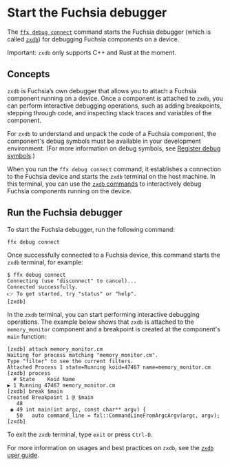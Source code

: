 # Start the Fuchsia debugger

The [`ffx debug connect`][ffx-debug-connect] command starts the Fuchsia debugger
(which is called [`zxdb`][zxdb-user-guide]) for debugging Fuchsia components
on a device.

Important: `zxdb` only supports C++ and Rust at the moment.

## Concepts

`zxdb` is Fuchsia’s own debugger that allows you to attach a Fuchsia component
running on a device. Once a component is attached to `zxdb`, you can  perform
interactive debugging operations, such as adding breakpoints, stepping through
code, and inspecting stack traces and variables of the component.

For `zxdb` to understand and unpack the code of a Fuchsia component,
the component's debug symbols must be available in your development
environment. (For more information on debug symbols, see
[Register debug symbols][register-debug-symbols].)

When you run the `ffx debug connect` command, it establishes a connection to
the Fuchsia device and starts the `zxdb` terminal on the host machine.
In this terminal, you can use the [`zxdb` commands][zxdb-user-guide] to
interactively debug Fuchsia components running on the device.

## Run the Fuchsia debugger

To start the Fuchsia debugger, run the following command:

```posix-terminal
ffx debug connect
```

Once successfully connected to a Fuchsia device, this command starts the
`zxdb` terminal, for example:

```none {:.devsite-disable-click-to-copy}
$ ffx debug connect
Connecting (use "disconnect" to cancel)...
Connected successfully.
👉 To get started, try "status" or "help".
[zxdb]
```

In the `zxdb` terminal, you can start performing interactive debugging
operations. The example below shows that `zxdb` is attached to the
`memory_monitor` component and a breakpoint is created at the
component's `main` function:

```none {:.devsite-disable-click-to-copy}
[zxdb] attach memory_monitor.cm
Waiting for process matching "memory_monitor.cm".
Type "filter" to see the current filters.
Attached Process 1 state=Running koid=47467 name=memory_monitor.cm
[zxdb] process
  # State    Koid Name
▶ 1 Running 47467 memory_monitor.cm
[zxdb] break $main
Created Breakpoint 1 @ $main
   48
 ◉ 49 int main(int argc, const char** argv) {
   50   auto command_line = fxl::CommandLineFromArgcArgv(argc, argv);
[zxdb]
```

To exit the `zxdb` terminal, type `exit` or press `Ctrl-D`.

For more information on usages and best practices on `zxdb`,
see the [`zxdb` user guide][zxdb-user-guide].

<!-- Reference links -->

[ffx-debug-connect]: https://fuchsia.dev/reference/tools/sdk/ffx#connect
[register-debug-symbols]: ./register-debug-symbols.md
[zxdb-user-guide]: /docs/development/debugger/README.md

